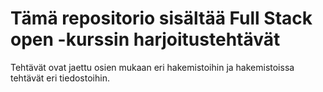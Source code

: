 # Tämä repositorio sisältää Full Stack open -kurssin harjoitustehtävät

Tehtävät ovat jaettu osien mukaan eri hakemistoihin ja hakemistoissa tehtävät eri tiedostoihin.
